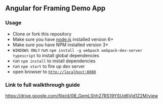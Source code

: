 ## Angular for Framing Demo App

### Usage
- Clone or fork this repository
- Make sure you have [node.js](https://nodejs.org/) installed version 6+
- Make sure you have NPM installed version 3+
- `WINDOWS ONLY` run `npm install -g webpack webpack-dev-server typescript` to install global dependencies
- run `npm install` to install dependencies
- run `npm start` to fire up dev server
- open browser to [`http://localhost:8080`](http://localhost:8080)

### Link to full walkthrough guide
https://drive.google.com/file/d/0B_GemLShh27RS19YSUd6Vjd1Z2M/view
